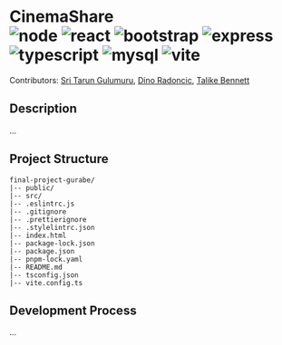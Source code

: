 # CinemaShare <br> ![node](https://img.shields.io/badge/Node.js-339933?style=for-the-badge&logo=nodedotjs&logoColor=white) ![react](https://img.shields.io/badge/React-20232A?style=for-the-badge&logo=react&logoColor=61DAFB) ![bootstrap](https://img.shields.io/badge/Bootstrap-563D7C?style=for-the-badge&logo=bootstrap&logoColor=white) ![express](https://img.shields.io/badge/Express.js-000000?style=for-the-badge&logo=express&logoColor=white) ![typescript](https://img.shields.io/badge/TypeScript-007ACC?style=for-the-badge&logo=typescript&logoColor=white) ![mysql](https://img.shields.io/badge/MySQL-005C84?style=for-the-badge&logo=mysql&logoColor=white) ![vite](https://img.shields.io/badge/Vite-B73BFE?style=for-the-badge&logo=vite&logoColor=FFD62E)

Contributors: [Sri Tarun Gulumuru](https://github.com/sritarung), [Dino Radoncic](https://github.com/ooDino), [Talike Bennett](https://github.com/tahbee03)

## Description
...

## Project Structure
```
final-project-gurabe/
|-- public/
|-- src/
|-- .eslintrc.js
|-- .gitignore
|-- .prettierignore
|-- .stylelintrc.json
|-- index.html
|-- package-lock.json
|-- package.json
|-- pnpm-lock.yaml
|-- README.md
|-- tsconfig.json
|-- vite.config.ts
```

## Development Process
...

